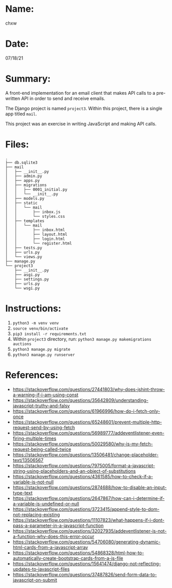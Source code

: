 # Name:
chxw

# Date:
07/18/21

# Summary:
A front-end implementation for an email client that makes API calls to a pre-written API in order to send and receive emails. 

The Django project is named `project3`. Within this project, there is a single app titled `mail`. 

This project was an exercise in writing JavaScript and making API calls.

# Files:
```
.
├── db.sqlite3
├── mail
│   ├── __init__.py
│   ├── admin.py
│   ├── apps.py
│   ├── migrations
│   │   ├── 0001_initial.py
│   │   └── __init__.py
│   ├── models.py
│   ├── static
│   │   └── mail
│   │       ├── inbox.js
│   │       └── styles.css
│   ├── templates
│   │   └── mail
│   │       ├── inbox.html
│   │       ├── layout.html
│   │       ├── login.html
│   │       └── register.html
│   ├── tests.py
│   ├── urls.py
│   └── views.py
├── manage.py
└── project3
    ├── __init__.py
    ├── asgi.py
    ├── settings.py
    ├── urls.py
    └── wsgi.py

```

# Instructions:
1. `python3 -m venv venv`
2. `source venv/bin/activate`
3. `pip3 install -r requirements.txt`
4. Within `project3` directory, run: `python3 manage.py makemigrations auctions`
5. `python3 manage.py migrate`
6. `python3 manage.py runserver`

# References:
- https://stackoverflow.com/questions/27441803/why-does-jshint-throw-a-warning-if-i-am-using-const
- https://stackoverflow.com/questions/35642809/understanding-javascript-truthy-and-falsy
- https://stackoverflow.com/questions/61966996/how-do-i-fetch-only-once
- https://stackoverflow.com/questions/65248601/prevent-multiple-http-request-send-by-using-fetch
- https://stackoverflow.com/questions/56989777/addeventlistener-even-firing-multiple-times
- https://stackoverflow.com/questions/50029580/why-is-my-fetch-request-being-called-twice
- https://stackoverflow.com/questions/13506481/change-placeholder-text/13506567
- https://stackoverflow.com/questions/7975005/format-a-javascript-string-using-placeholders-and-an-object-of-substitutions
- https://stackoverflow.com/questions/4361585/how-to-check-if-a-variable-is-not-null
- https://stackoverflow.com/questions/2874688/how-to-disable-an-input-type-text
- https://stackoverflow.com/questions/2647867/how-can-i-determine-if-a-variable-is-undefined-or-null
- https://stackoverflow.com/questions/3723415/append-style-to-dom-not-replacing-existing
- https://stackoverflow.com/questions/11107823/what-happens-if-i-dont-pass-a-parameter-in-a-javascript-function
- https://stackoverflow.com/questions/32027935/addeventlistener-is-not-a-function-why-does-this-error-occur
- https://stackoverflow.com/questions/54706080/generating-dynamic-html-cards-from-a-javascript-array
- https://stackoverflow.com/questions/54868328/html-how-to-automatically-create-bootstrap-cards-from-a-js-file
- https://stackoverflow.com/questions/15641474/django-not-reflecting-updates-to-javascript-files
- https://stackoverflow.com/questions/37487826/send-form-data-to-javascript-on-submit